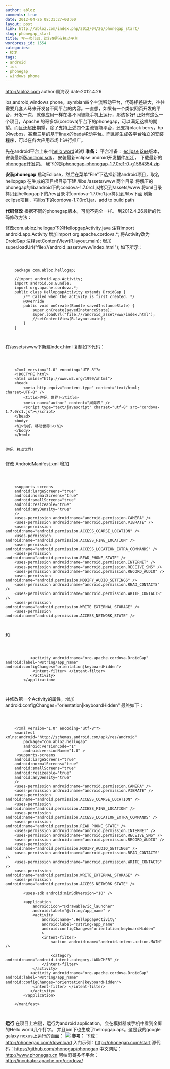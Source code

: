 ```yaml
---
author: abloz
comments: true
date: 2012-04-26 08:31:27+00:00
layout: post
link: http://abloz.com/index.php/2012/04/26/phonegap_start/
slug: phonegap_start
title: 写一次代码，运行在所有移动平台
wordpress_id: 1554
categories:
- 技术
tags:
- android
- ios
- phonegap
- windows phone
---
```


http://abloz.com
author:周海汉
date:2012.4.26

ios,android,windows phone，symbian四个主流移动平台，代码相差较大，往往需要几套人马来开发各不同平台的内容。一直想，如果有一个类似网页开发的平台，开发一次，就像应用一样在各不同智能手机上运行，那该多好!
正好有这么一个项目，Apache 的哥多华(cordova)平台下的phonegap，可以满足这样的期望。而且还超出期望，除了支持上述四个主流智能平台，还支持black berry，hp的webos，甚至三星的基于linux的bada移动平台。而且能生成各平台独立的安装程序，可以在各大应用市场上进行推广。

先在android平台上来个[hello word](http://phonegap.com/start#android)试试!
**准备：**
平台准备：
[eclipse j2ee](http://www.eclipse.org/downloads/)版本，
安装最新版[android sdk](http://developer.android.com/sdk/index.html)，
安装最新eclipse android开发插件[ADT](http://developer.android.com/sdk/eclipse-adt.html#installing)，
下载最新的[phonegap开发包](http://phonegap.com/download)。
我下的是[phonegap-phonegap-1.7.0rc1-0-g1564354.zip](http://phonegap.com/download)

**安装phonegap**
启动Eclipse，然后在菜单“File”下选择新建android项目，取名hellopgap
在生成的项目根目录下建
/libs
/assets/www
两个目录
将解压的phonegap的libandroid下的cordova-1.7.0rc1.js拷贝到/assets/www
将xml目录拷贝到hellopgap下的/res目录
将cordova-1.7.0rc1.jar拷贝到/libs下面
刷新eclipse项目，将libs下的cordova-1.7.0rc1.jar，add to build path

**代码修改**
根据不同的phonegap版本，可能不完全一样。
到2012.4.26最新的代码修改方法：

修改com.abloz.hellogap下的HellopgapActivity.java
注释import android.app.Activity
增加import org.apache.cordova.*;
将Activity改为DroidGap
注释setContentView(R.layout.main);
增加
super.loadUrl("file:///android_asset/www/index.html");
如下所示：

```


    
    package com.abloz.hellogap;
    
    //import android.app.Activity;
    import android.os.Bundle;
    import org.apache.cordova.*;
    public class HellopgapActivity extends DroidGap {
        /** Called when the activity is first created. */
        @Override
        public void onCreate(Bundle savedInstanceState) {
            super.onCreate(savedInstanceState);
            super.loadUrl("file:///android_asset/www/index.html");
            //setContentView(R.layout.main);
        }
    }



```

在/assets/www下新建index.html
复制如下代码：

```


    
    <?xml version="1.0" encoding="UTF-8"?>
    <!DOCTYPE html>
    <html xmlns="http://www.w3.org/1999/xhtml">
    <head>
        <meta http-equiv="content-type" content="text/html; charset=UTF-8" />
        <title>你好，世界!</title>
        <meta name="author" content="周海汉" />
    	<script type="text/javascript" charset="utf-8" src="cordova-1.7.0rc1.js"></script>
    </head>
    <body>
    <h1>你好，移动世界!</h1>
    </body>
    </html>


你好，移动世界!


```

修改
AndroidManifest.xml
增加

```


    
    <supports-screens
    android:largeScreens="true"
    android:normalScreens="true"
    android:smallScreens="true"
    android:resizeable="true"
    android:anyDensity="true"
    />
    <uses-permission android:name="android.permission.CAMERA" />
    <uses-permission android:name="android.permission.VIBRATE" />
    <uses-permission android:name="android.permission.ACCESS_COARSE_LOCATION" />
    <uses-permission android:name="android.permission.ACCESS_FINE_LOCATION" />
    <uses-permission android:name="android.permission.ACCESS_LOCATION_EXTRA_COMMANDS" />
    <uses-permission android:name="android.permission.READ_PHONE_STATE" />
    <uses-permission android:name="android.permission.INTERNET" />
    <uses-permission android:name="android.permission.RECEIVE_SMS" />
    <uses-permission android:name="android.permission.RECORD_AUDIO" />
    <uses-permission android:name="android.permission.MODIFY_AUDIO_SETTINGS" />
    <uses-permission android:name="android.permission.READ_CONTACTS" />
    <uses-permission android:name="android.permission.WRITE_CONTACTS" />
    <uses-permission android:name="android.permission.WRITE_EXTERNAL_STORAGE" />
    <uses-permission android:name="android.permission.ACCESS_NETWORK_STATE" />



```

和

```


    
           <activity android:name="org.apache.cordova.DroidGap" android:label="@string/app_name" android:configChanges="orientation|keyboardHidden">
    		<intent-filter> </intent-filter>
    	   </activity>
        </application>



```

并修改第一个Activity的属性，增加
android:configChanges="orientation|keyboardHidden"
最终如下：

```


    
    <?xml version="1.0" encoding="utf-8"?>
    <manifest xmlns:android="http://schemas.android.com/apk/res/android"
        package="com.abloz.hellogap"
        android:versionCode="1"
        android:versionName="1.0" >
     <supports-screens
    android:largeScreens="true"
    android:normalScreens="true"
    android:smallScreens="true"
    android:resizeable="true"
    android:anyDensity="true"
    />
    <uses-permission android:name="android.permission.CAMERA" />
    <uses-permission android:name="android.permission.VIBRATE" />
    <uses-permission android:name="android.permission.ACCESS_COARSE_LOCATION" />
    <uses-permission android:name="android.permission.ACCESS_FINE_LOCATION" />
    <uses-permission android:name="android.permission.ACCESS_LOCATION_EXTRA_COMMANDS" />
    <uses-permission android:name="android.permission.READ_PHONE_STATE" />
    <uses-permission android:name="android.permission.INTERNET" />
    <uses-permission android:name="android.permission.RECEIVE_SMS" />
    <uses-permission android:name="android.permission.RECORD_AUDIO" />
    <uses-permission android:name="android.permission.MODIFY_AUDIO_SETTINGS" />
    <uses-permission android:name="android.permission.READ_CONTACTS" />
    <uses-permission android:name="android.permission.WRITE_CONTACTS" />
    <uses-permission android:name="android.permission.WRITE_EXTERNAL_STORAGE" />
    <uses-permission android:name="android.permission.ACCESS_NETWORK_STATE" />
    
        <uses-sdk android:minSdkVersion="10" />
    
        <application
            android:icon="@drawable/ic_launcher"
            android:label="@string/app_name" >
            <activity
                android:name=".HellopgapActivity"
                android:label="@string/app_name"
                android:configChanges="orientation|keyboardHidden"
                >
                <intent-filter>
                    <action android:name="android.intent.action.MAIN" />
    
                    <category android:name="android.intent.category.LAUNCHER" />
                </intent-filter>
            </activity>
           <activity android:name="org.apache.cordova.DroidGap" android:label="@string/app_name" android:configChanges="orientation|keyboardHidden">
    		<intent-filter> </intent-filter>
    	   </activity>
        </application>
    
    </manifest>



```

**运行**
在项目上右键，运行为android application，会在模拟器或手机中看到全屏的Hello world几个打字。
并且bin下也生成了hellopgap.apk。这是我的google galaxy nexus上运行的画面：
[![](http://abloz.com/wp-content/uploads/2012/04/pgap.png)](http://abloz.com/wp-content/uploads/2012/04/pgap.png)
**参考：**
下载：http://phonegap.com/download
入门示例：http://phonegap.com/start
源代码：https://github.com/phonegap/phonegap
中文网站：http://www.phonegap.cn
阿帕奇哥多华平台：http://incubator.apache.org/cordova/
